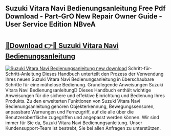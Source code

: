 ## Suzuki Vitara Navi Bedienungsanleitung Free Pdf Download - Part-GrO New Repair Owner Guide - User Service Edition NBveA

# <h2><a href="http://df1fbqy.blite.top/?on=Suzuki+Vitara+Navi+Bedienungsanleitung">🔗Download 👉🔴 Suzuki Vitara Navi Bedienungsanleitung</a></h2>

[![Suzuki Vitara Navi Bedienungsanleitung new download](https://i.imgur.com/lujVjoI.png)](http://df1fbqy.blite.top/?on=Suzuki+Vitara+Navi+Bedienungsanleitung)
Schritt-für-Schritt-Anleitung Dieses Handbuch unterteilt den Prozess der Verwendung Ihres neuen Suzuki Vitara Navi Bedienungsanleitung in überschaubare Schritte für eine mühelose Bedienung. Grundlegende Anweisungen Suzuki Vitara Navi BedienungsanleitungD Dieses Handbuch enthält wichtige Anweisungen für die sichere und effektive Einrichtung und Bedienung Ihres Produkts. Zu den erweiterten Funktionen von Suzuki Vitara Navi Bedienungsanleitung gehören Objekterkennung, Bewegungssensoren, anpassbare Warnungen und Fernzugriff, auf die alle über die Benutzeroberfläche zugegriffen und angepasst werden können. Wir sind immer für Sie da, Suzuki Vitara Navi Bedienungsanleitung. Unser Kundensupport-Team ist bestrebt, Sie bei allen Anfragen zu unterstützen.
